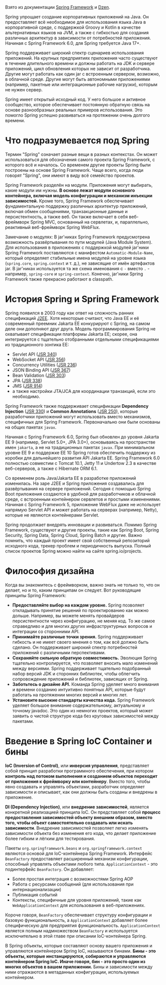 Взято из документации [Spring Framework](https://docs.spring.io/spring-framework/reference/overview.html) и [Dzen](https://dzen.ru/a/ZZVgoR-CNhTTpZFa).

Spring упрощает создание корпоративных приложений на Java. Он предоставляет всё необходимое для использования языка Java в корпоративной среде, с поддержкой Groovy и Kotlin в качестве альтернативных языков на JVM, а также с гибкостью для создания различных архитектур в зависимости от потребностей приложения. Начиная с Spring Framework 6.0, для Spring требуется Java 17+.

Spring поддерживает широкий спектр сценариев использования приложений. На крупных предприятиях приложения часто существуют в течение длительного времени и должны работать на JDK и сервере приложений, цикл обновления которых не зависит от разработчика. Другие могут работать как один jar с встроенным сервером, возможно, в облачной среде. Другие могут быть автономными приложениями (например, пакетные или интеграционные рабочие нагрузки), которым не нужен сервер.

Spring имеет открытый исходный код. У него большое и активное сообщество, которое обеспечивает постоянную обратную связь на основе разнообразных реальных примеров использования. Это помогло Spring успешно развиваться на протяжении очень долгого времени.
# Что подразумевается под Spring
Термин "Spring" означает разные вещи в разных контекстах. Он может использоваться для обозначения самого проекта Spring Framework, с которого всё и началось. Со временем другие проекты Spring были построены на основе Spring Framework. Чаще всего, когда люди говорят "Spring", они имеют в виду всё семейство проектов.

Spring Framework разделён на модули. Приложения могут выбирать, какие модули им нужны. **В основе лежат модули основного контейнера, включая модель конфигурации и механизм инъекции зависимостей.** Кроме того, Spring Framework обеспечивает фундаментальную поддержку различных архитектур приложений, включая обмен сообщениями, транзакционные данные и персистентность, а также веб. Он также включает в себя веб-фреймворк Spring MVC, основанный на сервлетах, и, параллельно, реактивный веб-фреймворк Spring WebFlux.

Замечание о модулях: В jar'никах Spring Framework предусмотрена возможность развёртывания по пути модулей (Java Module System). Для использования в приложениях с поддержкой модулей jar'ники Spring Framework поставляются с манифестом `Automatic-Module-Name`, который определяет стабильные имена модулей на уровне языка (`spring.core`, `spring.context` и т. д.), не зависящие от имён артефактов jar. В jar'никах используется та же схема именования с `-` вместо `.` - например, `spring-core` и `spring-context`. Конечно, jar'ники Spring Framework также прекрасно работают в classpath.
# История Spring и Spring Framework
Spring появился в 2003 году как ответ на сложность ранних спецификаций [J2EE](https://ru.wikipedia.org/wiki/Jakarta_EE). Хотя некоторые считают, что Java EE и её современный преемник Jakarta EE конкурируют с Spring, на самом деле они дополняют друг друга. Модель программирования Spring не охватывает спецификации платформы Jakarta EE; скорее, она интегрируется с тщательно отобранными отдельными спецификациями из традиционного зонтика EE:
- Servlet API ([JSR 340](https://www.jcp.org/en/jsr/detail?id=340))
- WebSocket API ([JSR 356](https://www.jcp.org/en/jsr/detail?id=356))
- Concurrency Utilities ([JSR 236](https://www.jcp.org/en/jsr/detail?id=236))
- JSON Binding API ([JSR 367](https://www.jcp.org/en/jsr/detail?id=367))
- Bean Validation ([JSR 303](https://www.jcp.org/en/jsr/detail?id=303))
- JPA ([JSR 338](https://www.jcp.org/en/jsr/detail?id=338))
- JMS ([JSR 914](https://www.jcp.org/en/jsr/detail?id=914))
- а также настройки JTA/JCA для координации транзакций, если это необходимо.

Spring Framework также поддерживает спецификации **Dependency Injection** ([JSR 330](https://www.jcp.org/en/jsr/detail?id=330)) и **Common Annotations** ([JSR 250](https://www.jcp.org/en/jsr/detail?id=250)), которые разработчики приложений могут использовать вместо механизмов, специфичных для Spring Framework. Первоначально они были основаны на общих пакетах `javax`.

Начиная с Spring Framework 6.0, Spring был обновлен до уровня Jakarta EE 9 (например, Servlet 5.0+, JPA 3.0+), основываясь на пространстве имен `jakarta`, а не на традиционных пакетах `javax`. При минимальном уровне EE 9 и поддержке EE 10 Spring готов обеспечить поддержку из коробки для дальнейшего развития API Jakarta EE. Spring Framework 6.0 полностью совместим с Tomcat 10.1, Jetty 11 и Undertow 2.3 в качестве веб-серверов, а также с Hibernate ORM 6.1.

Со временем роль Java/Jakarta EE в разработке приложений изменилась. На заре J2EE и Spring приложения создавались для развёртывания на сервере приложений. Сегодня с помощью Spring Boot приложения создаются в удобной для разработчиков и облачной среде, с встроенным контейнером сервлетов и простыми изменениями. Начиная с Spring Framework 5, приложение WebFlux даже не использует напрямую Servlet API и может работать на серверах (например, Netty), которые не являются контейнерами Servlet.

Spring продолжает внедрять инновации и развиваться. Помимо Spring Framework, существуют и другие проекты, такие как Spring Boot, Spring Security, Spring Data, Spring Cloud, Spring Batch и другие. Важно помнить, что каждый проект имеет свой собственный репозиторий исходного кода, трекер проблем и периодичность выпуска. Полный список проектов Spring можно найти на сайте spring.io/projects.
# Философия дизайна
Когда вы знакомитесь с фреймворком, важно знать не только то, что он делает, но и то, каким принципам он следует. Вот руководящие принципы Spring Framework:
- **Предоставляйте выбор на каждом уровне.** Spring позволяет откладывать принятие решений по проектированию как можно дольше. Например, вы можете менять провайдеров персистентности через конфигурацию, не меняя код. То же самое справедливо и для многих других инфраструктурных вопросов и интеграции со сторонними API.
- **Принимайте различные точки зрения.** Spring поддерживает гибкость и не имеет своего мнения о том, как всё должно быть сделано. Он поддерживает широкий спектр потребностей приложений с различными перспективами.
- **Сохраняйте сильную обратную совместимость.** Эволюция Spring тщательно контролируется, что позволяет вносить мало изменений между версиями. Spring поддерживает тщательно подобранный набор версий JDK и сторонних библиотек, чтобы облегчить сопровождение приложений и библиотек, зависящих от Spring.
- **Заботьтесь о дизайне API.** Команда Spring уделяет много внимания и времени созданию интуитивно понятных API, которые будут работать на протяжении многих версий и многих лет.
- **Установите высокие стандарты качества кода.** Spring Framework уделяет большое внимание содержательному, актуальному и точному javadoc. Это один из немногих проектов, который может заявить о чистой структуре кода без круговых зависимостей между пакетами.
# Введение в Spring IoC Container и бины
**IoC (Inversion of Control)**, или **инверсия управления**, представляет собой принцип разработки программного обеспечения, при котором **контроль над потоком выполнения и созданием объектов переходит от приложения к фреймворку или контейнеру**. Вместо того, чтобы явно создавать и управлять объектами, разработчик определяет зависимости и описывает, как они должны быть созданы и внедрены в приложение.

**DI (Dependency Injection)**, или **внедрение зависимостей**, является конкретной реализацией принципа IoC. Он представляет собой **процесс предоставления зависимостей объекту внешним образом, вместо того, чтобы объект самостоятельно создавать или искать зависимости**. Внедрение зависимостей позволяет легко изменять зависимости объекта без изменения его кода, что делает приложение более гибким и лёгким для тестирования.

Пакеты `org.springframework.beans` и `org.springframework.context` являются основой для IoC-контейнера Spring Framework. Интерфейс `BeanFactory` предоставляет расширенный механизм конфигурации, способный управлять объектами любого типа. `ApplicationContext` - это подинтерфейс `BeanFactory`. Он добавляет:
- Более простая интеграция с возможностями Spring AOP
- Работа с ресурсами сообщений (для использования при интернационализации)
- Публикация событий
- Контексты, специфичные для уровня приложений, такие как `WebApplicationContext` для использования в веб-приложениях.

Короче говоря, `BeanFactory` обеспечивает структуру конфигурации и базовую функциональность, а `ApplicationContext` добавляет более специфическую для предприятия функциональность. `ApplicationContext` является полным надмножеством `BeanFactory` и используется исключительно в этой главе при описании IoC-контейнера Spring.

В Spring объекты, которые составляют основу вашего приложения и управляются контейнером Spring IoC, называются бинами. **Бины - это объекты, которые инстанцируются, собираются и управляются контейнером Spring IoC. Иначе говоря, бин - это просто один из многих объектов в вашем приложении.** Бины и зависимости между ними отражаются в метаданных конфигурации, используемых контейнером.